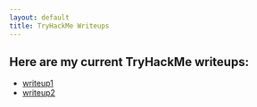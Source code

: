 ```yaml
---
layout: default
title: TryHackMe Writeups
---
```


## Here are my current TryHackMe writeups:

- [writeup1](link)
- [writeup2](link)
